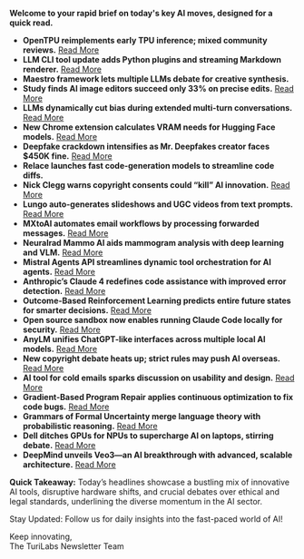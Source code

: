 <p><strong>Welcome to your rapid brief on today's key AI moves, designed for a quick read.</strong></p>
<ul>
<li><strong>OpenTPU reimplements early TPU inference; mixed community reviews.</strong> <a href="https://github.com/UCSBarchlab/OpenTPU">Read More</a></li>
<li><strong>LLM CLI tool update adds Python plugins and streaming Markdown renderer.</strong> <a href="https://simonwillison.net/2025/May/27/llm-tools/">Read More</a></li>
<li><strong>Maestro framework lets multiple LLMs debate for creative synthesis.</strong></li>
<li><strong>Study finds AI image editors succeed only 33% on precise edits.</strong> <a href="https://psrdataset.github.io/">Read More</a></li>
<li><strong>LLMs dynamically cut bias during extended multi-turn conversations.</strong> <a href="https://b-score.github.io/">Read More</a></li>
<li><strong>New Chrome extension calculates VRAM needs for Hugging Face models.</strong> <a href="https://chromewebstore.google.com/detail/hugging-face-vram-calcula/bioohacjdieeliinbpocpdhpdapfkhal">Read More</a></li>
<li><strong>Deepfake crackdown intensifies as Mr. Deepfakes creator faces $450K fine.</strong> <a href="https://arstechnica.com/tech-policy/2025/05/after-mr-deepfakes-shut-down-forever-one-creator-could-face-a-450k-fine/">Read More</a></li>
<li><strong>Relace launches fast code-generation models to streamline code diffs.</strong></li>
<li><strong>Nick Clegg warns copyright consents could “kill” AI innovation.</strong> <a href="https://www.theregister.com/2025/05/27/nick_clegg_says_ai_firms/">Read More</a></li>
<li><strong>Lungo auto-generates slideshows and UGC videos from text prompts.</strong> <a href="https://lungoai.com">Read More</a></li>
<li><strong>MXtoAI automates email workflows by processing forwarded messages.</strong> <a href="https://www.mxtoai.com/">Read More</a></li>
<li><strong>Neuralrad Mammo AI aids mammogram analysis with deep learning and VLM.</strong> <a href="http://mammo.neuralrad.com:5300">Read More</a></li>
<li><strong>Mistral Agents API streamlines dynamic tool orchestration for AI agents.</strong> <a href="https://mistral.ai/news/agents-api">Read More</a></li>
<li><strong>Anthropic’s Claude 4 redefines code assistance with improved error detection.</strong> <a href="https://www.interconnects.ai/p/claude-4-and-anthropics-bet-on-code">Read More</a></li>
<li><strong>Outcome-Based Reinforcement Learning predicts entire future states for smarter decisions.</strong> <a href="https://arxiv.org/abs/2505.17989">Read More</a></li>
<li><strong>Open source sandbox now enables running Claude Code locally for security.</strong> <a href="https://github.com/textcortex/claude-code-sandbox">Read More</a></li>
<li><strong>AnyLM unifies ChatGPT-like interfaces across multiple local AI models.</strong> <a href="https://anylm.app">Read More</a></li>
<li><strong>New copyright debate heats up; strict rules may push AI overseas.</strong> <a href="https://htxt.co.za/2025/05/former-meta-exec-says-asking-for-artist-permission-will-kill-ai-industry/">Read More</a></li>
<li><strong>AI tool for cold emails sparks discussion on usability and design.</strong> <a href="https://ghostlead.vercel.app/">Read More</a></li>
<li><strong>Gradient-Based Program Repair applies continuous optimization to fix code bugs.</strong> <a href="https://arxiv.org/abs/2505.17703">Read More</a></li>
<li><strong>Grammars of Formal Uncertainty merge language theory with probabilistic reasoning.</strong> <a href="https://arxiv.org/abs/2505.20047">Read More</a></li>
<li><strong>Dell ditches GPUs for NPUs to supercharge AI on laptops, stirring debate.</strong> <a href="https://www.laptopmag.com/laptops/dells-new-laptop-ditches-gpu-for-npu">Read More</a></li>
<li><strong>DeepMind unveils Veo3—an AI breakthrough with advanced, scalable architecture.</strong> <a href="https://www.youtube.com/watch?v=Pqx-gSiogjM">Read More</a></li>
</ul>
<p><strong>Quick Takeaway:</strong> Today’s headlines showcase a bustling mix of innovative AI tools, disruptive hardware shifts, and crucial debates over ethical and legal standards, underlining the diverse momentum in the AI sector.</p>
<p>Stay Updated: Follow us for daily insights into the fast-paced world of AI! </p>
<p>Keep innovating,<br />
The TuriLabs Newsletter Team</p>